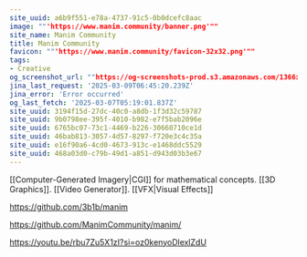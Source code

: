 ```yaml
---
site_uuid: a6b9f551-e78a-4737-91c5-0b0dcefc8aac
image: ""'https://www.manim.community/banner.png'""
site_name: Manim Community
title: Manim Community
favicon: ""'https://www.manim.community/favicon-32x32.png'""
tags:
- Creative
og_screenshot_url: ""https://og-screenshots-prod.s3.amazonaws.com/1366x768/80/false/c0f64b5de366cf8f303b5b8be64ef39d13087eb16002e41c9faa2054bd1bee05.jpeg""
jina_last_request: '2025-03-09T06:45:20.239Z'
jina_error: 'Error occurred'
og_last_fetch: '2025-03-07T05:19:01.837Z'
site_uuid: 3194f15d-27dc-40c0-a8db-1f3d32c59787
site_uuid: 9b0798ee-395f-4010-b982-e7f5bab2096e
site_uuid: 6765bc07-73c1-4469-b226-30660710ce1d
site_uuid: 46bab813-3057-4d57-8297-f720e3c4c35a
site_uuid: e16f90a6-4cd0-4673-913c-e1468ddc5529
site_uuid: 468a03d0-c79b-49d1-a851-d943d03b3e67
---
```


[[Computer-Generated Imagery|CGI]] for mathematical concepts. [[3D Graphics]].  [[Video Generator]]. [[VFX|Visual Effects]]

https://github.com/3b1b/manim

https://github.com/ManimCommunity/manim/

https://youtu.be/rbu7Zu5X1zI?si=oz0kenyoDlexlZdU
